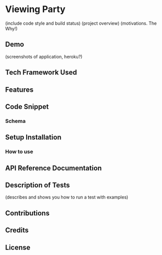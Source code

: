 # Viewing Party
 (include code style and build status)
 (project overview)
 (motivations. The Why!)

## Demo
(screenshots of application, heroku?)

## Tech Framework Used

## Features

## Code Snippet

### Schema

## Setup Installation

### How to use

## API Reference Documentation

## Description of Tests
(describes and shows you how to run a test with examples)

## Contributions

## Credits

## License
